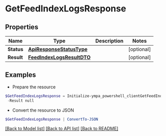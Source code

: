 # GetFeedIndexLogsResponse
## Properties

Name | Type | Description | Notes
------------ | ------------- | ------------- | -------------
**Status** | [**ApiResponseStatusType**](ApiResponseStatusType.md) |  | [optional] 
**Result** | [**FeedIndexLogsResultDTO**](FeedIndexLogsResultDTO.md) |  | [optional] 

## Examples

- Prepare the resource
```powershell
$GetFeedIndexLogsResponse = Initialize-ympa_powershell_clientGetFeedIndexLogsResponse  -Status null `
 -Result null
```

- Convert the resource to JSON
```powershell
$GetFeedIndexLogsResponse | ConvertTo-JSON
```

[[Back to Model list]](../README.md#documentation-for-models) [[Back to API list]](../README.md#documentation-for-api-endpoints) [[Back to README]](../README.md)

